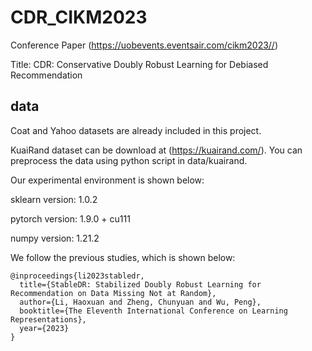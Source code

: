 # CDR_CIKM2023

Conference Paper (https://uobevents.eventsair.com/cikm2023//)

Title: CDR: Conservative Doubly Robust Learning for Debiased Recommendation

## data
Coat and Yahoo datasets are already included in this project.

KuaiRand dataset can be download at (https://kuairand.com/). You can preprocess the data using python script in data/kuairand.

Our experimental environment is shown below:

sklearn version: 1.0.2

pytorch version: 1.9.0 + cu111

numpy version: 1.21.2

We follow the previous studies, which is shown below:

```
@inproceedings{li2023stabledr,
  title={StableDR: Stabilized Doubly Robust Learning for Recommendation on Data Missing Not at Random},
  author={Li, Haoxuan and Zheng, Chunyuan and Wu, Peng},
  booktitle={The Eleventh International Conference on Learning Representations},
  year={2023}
}
```


